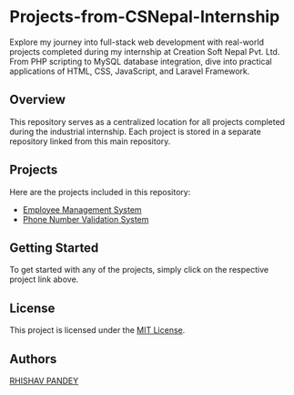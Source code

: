 # Projects-from-CSNepal-Internship

Explore my journey into full-stack web development with real-world projects completed during my internship at Creation Soft Nepal Pvt. Ltd. From PHP scripting to MySQL database integration, dive into practical applications of HTML, CSS, JavaScript, and Laravel Framework.
## Overview
This repository serves as a centralized location for all projects completed during the industrial internship. Each project is stored in a separate repository linked from this main repository.

## Projects
Here are the projects included in this repository:
- [Employee Management System](https://github.com/Rp113h/Projects-from-CSNepal-Internship/tree/main/Employee%20Management%20System)
- [Phone Number Validation System](https://github.com/Rp113h/Projects-from-CSNepal-Internship/tree/main/Phone%20Number%20Validation%20System)


## Getting Started
To get started with any of the projects, simply click on the respective project link above. 

## License
This project is licensed under the [MIT License](LICENSE).

## Authors
[RHISHAV PANDEY](https://github.com/Rp113h)
